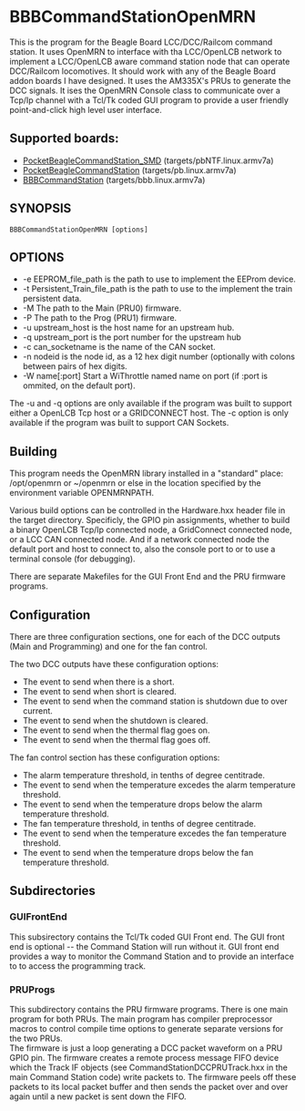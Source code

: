 # BBBCommandStationOpenMRN

This is the program for the Beagle Board LCC/DCC/Railcom command 
station.  It uses OpenMRN to interface with tha LCC/OpenLCB network
to implement a LCC/OpenLCB aware command station node that can 
operate DCC/Railcom locomotives.  It should work with any of the
Beagle Board addon boards I have designed.  It uses the AM335X's
PRUs to generate the DCC signals.  It ises the OpenMRN Console
class to communicate over a Tcp/Ip channel with a Tcl/Tk coded
GUI program to provide a user friendly point-and-click high level
user interface.  

## Supported boards:

* [PocketBeagleCommandStation_SMD](https://github.com/RobertPHeller/RPi-RRCircuits/tree/master/PocketBeagleCommandStation_SMD) (targets/pbNTF.linux.armv7a)
* [PocketBeagleCommandStation](https://github.com/RobertPHeller/RPi-RRCircuits/tree/master/PocketBeagleCommandStation) (targets/pb.linux.armv7a)
* [BBBCommandStation](https://github.com/RobertPHeller/RPi-RRCircuits/https://github.com/RobertPHeller/RPi-RRCircuits/tree/master/BBBCommandStation) (targets/bbb.linux.armv7a)

## SYNOPSIS

`BBBCommandStationOpenMRN [options]`

## OPTIONS

- -e EEPROM_file_path is the path to use to implement the EEProm 
     device.
- -t Persistent_Train_file_path is the path to use to the implement
     the train persistent data.
- -M The path to the Main (PRU0) firmware.
- -P The path to the Prog (PRU1) firmware.
- -u upstream_host   is the host name for an upstream hub.
- -q upstream_port   is the port number for the upstream hub
- -c can_socketname   is the name of the CAN socket.
- -n nodeid is the node id, as a 12 hex digit number (optionally with colons 
     between pairs of hex digits.
- -W name[:port] Start a WiThrottle named name on port (if :port is ommited, 
     on the default port).

The -u and -q options are only available if the program was built
to support either a OpenLCB Tcp host or a GRIDCONNECT host.
The -c option is only available if the program was built to
support CAN Sockets.


## Building

This program needs the OpenMRN library installed in a "standard"
place: /opt/openmrn or ~/openmrn or else in the location specified
by the environment variable OPENMRNPATH.
 
Various build options can be controlled in the Hardware.hxx header
file in the target directory.  Specificly, the GPIO pin 
assignments, whether to build a binary OpenLCB Tcp/Ip connected 
node, a GridConnect connected node, or a LCC CAN connected node. 
And if a network connected node the default port and host to 
connect to, also the console port to or to use a terminal console 
(for debugging).

There are separate Makefiles for the GUI Front End and the PRU firmware 
programs.

## Configuration
 
There are three configuration sections, one for each of the DCC
outputs (Main and Programming) and one for the fan control.
 
The two DCC outputs have these configuration options:
 
- The event to send when there is a short.
- The event to send when short is cleared.
- The event to send when the command station is shutdown
  due to over current.
- The event to send when the shutdown is cleared.
- The event to send when the thermal flag goes on.
- The event to send when the thermal flag goes off.
 
The fan control section has these configuration options:

- The alarm temperature threshold, in tenths of degree 
  centitrade.
- The event to send when the temperature excedes the alarm 
  temperature threshold.
- The event to send when the temperature drops below the alarm 
  temperature threshold.
- The fan temperature threshold, in tenths of degree
  centitrade.
- The event to send when the temperature excedes the fan
  temperature threshold.
- The event to send when the temperature drops below the fan
  temperature threshold.

## Subdirectories

### GUIFrontEnd

This subsirectory contains the Tcl/Tk coded GUI Front end.  The GUI front end 
is optional -- the Command Station will run without it.  GUI front end 
provides a way to monitor the Command Station and to provide an interface to 
to access the programming track.

### PRUProgs

This subdirectory contains the PRU firmware programs.  There is one main 
program for both PRUs.  The main program has compiler preprocessor macros to 
control compile time options to generate separate versions for the two PRUs.  
The firmware is just a loop generating a DCC packet waveform on a PRU GPIO 
pin.  The firmware creates a remote process message FIFO device which the 
Track IF objects (see CommandStationDCCPRUTrack.hxx in the main Command 
Station code) write packets to. The firmware peels off these packets to its 
local packet buffer and then sends the packet over and over again until a new 
packet is sent down the FIFO.
